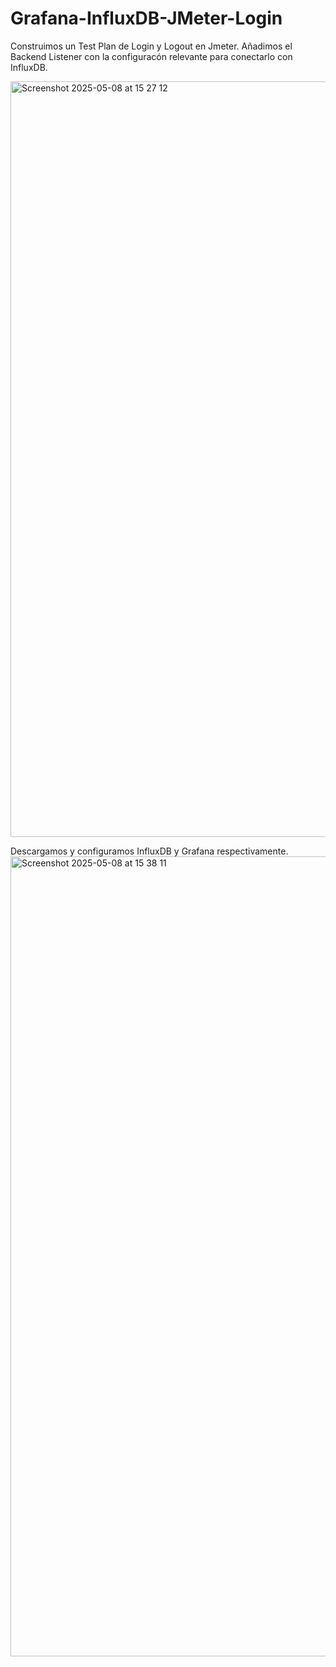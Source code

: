 # Grafana-InfluxDB-JMeter-Login
Construimos un Test Plan de Login y Logout en Jmeter. Añadimos el Backend Listener con la configuracón relevante para conectarlo con InfluxDB.

<img width="1209" alt="Screenshot 2025-05-08 at 15 27 12" src="https://github.com/user-attachments/assets/1eae6872-fded-4554-9daf-c3a44d4e63ec" />

Descargamos y configuramos InfluxDB y Grafana respectivamente. 
<img width="1280" alt="Screenshot 2025-05-08 at 15 38 11" src="https://github.com/user-attachments/assets/697ef366-16a6-45f0-a08f-77160d421b19" />
